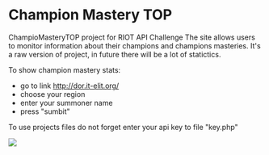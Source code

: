 # Champion Mastery TOP
СhampioMasteryTOP project for RIOT API Challenge
The site allows users to monitor information about their champions and champions masteries. It's a raw version of project, in future there will be a lot of statictics.

To show champion mastery stats:
- go to link http://dor.it-elit.org/ 
- choose your region
- enter your summoner name
- press "sumbit"

To use projects files do not forget enter your api key to file "key.php"

<img src='http://cs628424.vk.me/v628424545/53616/yX3U7u76tVU.jpg'>
